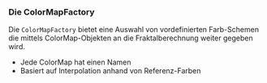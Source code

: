 ### Die ColorMapFactory ###

Die `ColorMapFactory` bietet eine Auswahl von vordefinierten Farb-Schemen die
mittels ColorMap-Objekten an die Fraktalberechnung weiter gegeben wird.

* Jede ColorMap hat einen Namen
* Basiert auf Interpolation anhand von Referenz-Farben
